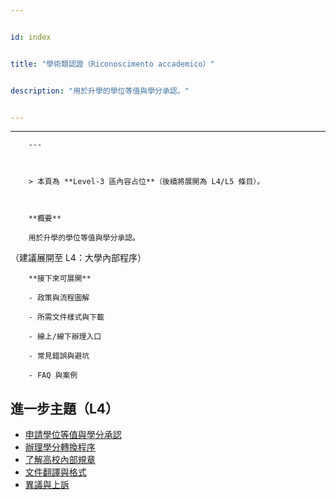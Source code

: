 ---
id: index
title: "學術類認證（Riconoscimento accademico）"
description: "用於升學的學位等值與學分承認。"
---

---
        ---

        > 本頁為 **Level‑3 區內容占位**（後續將展開為 L4/L5 條目）。

        **概要**
        用於升學的學位等值與學分承認。
（建議展開至 L4：大學內部程序）

        **接下來可展開**
        - 政策與流程圖解
        - 所需文件樣式與下載
        - 線上/線下辦理入口
        - 常見錯誤與避坑
        - FAQ 與案例

## 進一步主題（L4）

- [申請學位等值與學分承認](./apply-equivalency/)
- [辦理學分轉換程序](./credit-transfer/)
- [了解高校內部規章](./university-rules/)
- [文件翻譯與格式](./doc-translation/)
- [異議與上訴](./appeals/)

